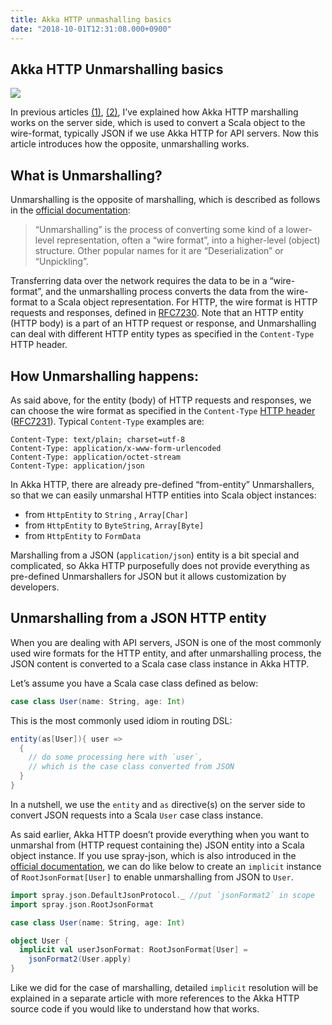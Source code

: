 ```yaml
---
title: Akka HTTP unmashalling basics
date: "2018-10-01T12:31:08.000+0900"
---
```


## Akka HTTP Unmarshalling basics

![](/images/akka-http-unmarshalling-basics/akka-http-unmarshalling.gif)

In previous articles [(1)](../akka-http-marshalling-basics), [(2)](../akka-http-marshalling-details),
I’ve explained how Akka HTTP marshalling works on the server side, which is used to convert a Scala object to the wire-format, typically JSON if we use Akka HTTP for API servers. Now this article introduces how the opposite, unmarshalling works.

## What is Unmarshalling?

Unmarshalling is the opposite of marshalling, which is described as follows in the [official documentation](https://doc.akka.io/docs/akka-http/current/common/unmarshalling.html#unmarshalling):


> “Unmarshalling” is the process of converting some kind of a lower-level representation, often a “wire format”, into a higher-level (object) structure. Other popular names for it are “Deserialization” or “Unpickling”.

Transferring data over the network requires the data to be in a “wire-format”, and the unmarshalling process converts the data from the wire-format to a Scala object representation. For HTTP, the wire format is HTTP requests and responses, defined in [RFC7230](https://tools.ietf.org/html/rfc7230). Note that an HTTP entity (HTTP body) is a part of an HTTP request or response, and Unmarshalling can deal with different HTTP entity types as specified in the `Content-Type` HTTP header.

## How Unmarshalling happens:

As said above, for the entity (body) of HTTP requests and responses, we can choose the wire format as specified in the `Content-Type` [HTTP header](https://developer.mozilla.org/en-US/docs/Web/HTTP/Headers/Content-Type) ([RFC7231](https://tools.ietf.org/html/rfc7231#section-3.1.1.5)). Typical `Content-Type` examples are:

```plaintext
Content-Type: text/plain; charset=utf-8
Content-Type: application/x-www-form-urlencoded
Content-Type: application/octet-stream
Content-Type: application/json
```    

In Akka HTTP, there are already pre-defined “from-entity” Unmarshallers, so that we can easily unmarshal HTTP entities into Scala object instances:


- from `HttpEntity` to `String` , `Array[Char]`
- from `HttpEntity` to `ByteString`, `Array[Byte]`
- from `HttpEntity` to `FormData`

Marshalling from a JSON (`application/json`) entity is a bit special and complicated, so Akka HTTP purposefully does not provide everything as pre-defined Unmarshallers for JSON but it allows customization by developers.


## Unmarshalling from a JSON HTTP entity 

When you are dealing with API servers, JSON is one of the most commonly used wire formats for the HTTP entity, and after unmarshalling process, the JSON content is converted to a Scala case class instance in Akka HTTP. 

Let’s assume you have a Scala case class defined as below:

```scala
case class User(name: String, age: Int)
```

This is the most commonly used idiom in routing DSL:

```scala
entity(as[User]){ user =>
  {
    // do some processing here with `user`,
    // which is the case class converted from JSON
  }
}
```

In a nutshell, we use the `entity` and `as` directive(s) on the server side to convert JSON requests into a Scala `User` case class instance.

As said earlier, Akka HTTP doesn’t provide everything when you want to unmarshal from (HTTP request containing the) JSON entity into a Scala object instance. If you use spray-json, which is also introduced in the [official documentation](https://doc.akka.io/docs/akka-http/current/common/json-support.html#spray-json-support), we can do like below to create an `implicit` instance of `RootJsonFormat[User]` to enable unmarshalling from JSON to `User`.

```scala
import spray.json.DefaultJsonProtocol._ //put `jsonFormat2` in scope
import spray.json.RootJsonFormat

case class User(name: String, age: Int)

object User {
  implicit val userJsonFormat: RootJsonFormat[User] =
    jsonFormat2(User.apply)
}
```

Like we did for the case of marshalling, detailed `implicit` resolution will be explained in a separate article with more references to the Akka HTTP source code if you would like to understand how that works.


